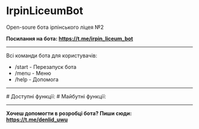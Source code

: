 # IrpinLiceumBot

Open-soure бота ірпінського ліцея №2

<b>Посилання на бота: https://t.me/irpin_liceum_bot</b>

<hr>

Всі команди бота для користувачів:
<ul>
  <li>/start - Перезапуск бота</li>
  <li>/menu - Меню</li>
  <li>/help - Допомога</li>
</ul>

<hr>
# Доступні функції:
# Майбутні функції:
<hr>

<b>Хочеш допомогти в розробці бота? Пиши сюди: https://t.me/denlid_uwu</b>
